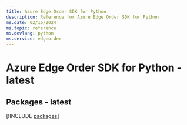 ```yaml
---
title: Azure Edge Order SDK for Python
description: Reference for Azure Edge Order SDK for Python
ms.date: 02/16/2024
ms.topic: reference
ms.devlang: python
ms.service: edgeorder
---
```

# Azure Edge Order SDK for Python - latest
## Packages - latest
[!INCLUDE [packages](edge-order-index.md)]